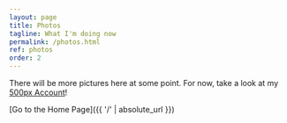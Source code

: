 ```yaml
---
layout: page
title: Photos
tagline: What I'm doing now
permalink: /photos.html
ref: photos
order: 2
---
```


There will be more pictures here at some point. For now, take a look at my [500px Account](500px.com/jochenjacobs33)!

[Go to the Home Page]({{ '/' | absolute_url }})
